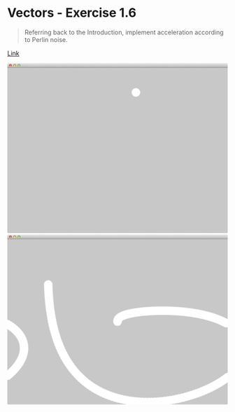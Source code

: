 # Vectors - Exercise 1.6

> Referring back to the Introduction, implement acceleration according to Perlin noise.

[Link](http://natureofcode.com/book/chapter-1-vectors/#chapter01_exercise6)

![Screenshot](image1.png)
![Screenshot](image2.png)